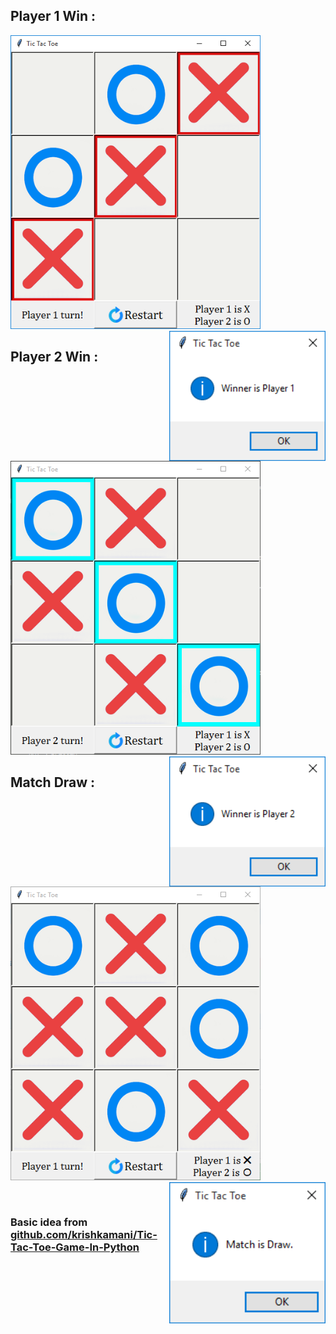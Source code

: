 ## Player 1 Win :
<img src='https://github.com/GH0STH4CKER/TicTacToe_Python/blob/main/images/player1_won_board.png' width='400'/></div><img src='https://github.com/GH0STH4CKER/TicTacToe_Python/blob/main/images/player1_won_msgbox.png' align='right' width='250'/>
</br>
## Player 2 Win :
<img src='https://github.com/GH0STH4CKER/TicTacToe_Python/blob/main/images/player2_won_board.png' width='400'><img src='https://github.com/GH0STH4CKER/TicTacToe_Python/blob/main/images/player2_won_msgbox.png' align='right' width='250'>
</br>
## Match Draw :
<img src='https://github.com/GH0STH4CKER/TicTacToe_Python/blob/main/images/match_draw_board.png' width='400'><img src='https://github.com/GH0STH4CKER/TicTacToe_Python/blob/main/images/match_draw_msgbox.png' align='right' width='250'>

</br>
<h3>Basic idea from <a href='https://github.com/krishkamani/Tic-Tac-Toe-Game-In-Python' alt='github'>github.com/krishkamani/Tic-Tac-Toe-Game-In-Python</a></h3>
